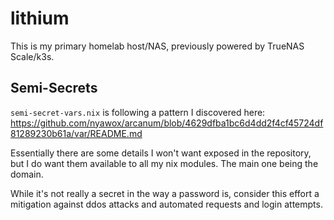 # lithium

This is my primary homelab host/NAS, previously powered by TrueNAS Scale/k3s.

## Semi-Secrets

`semi-secret-vars.nix` is following a pattern I discovered here:
  https://github.com/nyawox/arcanum/blob/4629dfba1bc6d4dd2f4cf45724df81289230b61a/var/README.md

Essentially there are some details I won't want exposed in the repository, but
I do want them available to all my nix modules. The main one being the domain.

While it's not really a secret in the way a password is, consider this effort a
mitigation against ddos attacks and automated requests and login attempts.
